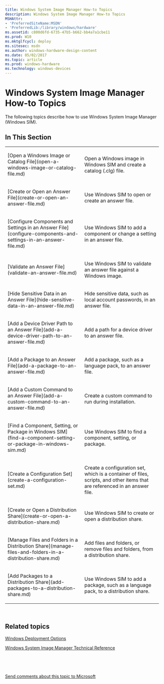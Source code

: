 ```yaml
---
title: Windows System Image Manager How-to Topics
description: Windows System Image Manager How-to Topics
MSHAttr:
- 'PreferredSiteName:MSDN'
- 'PreferredLib:/library/windows/hardware'
ms.assetid: c800d6fd-6735-47b5-b662-bb4a7a1cbe11
ms.prod: W10
ms.mktglfcycl: deploy
ms.sitesec: msdn
ms.author: windows-hardware-design-content
ms.date: 05/02/2017
ms.topic: article
ms.prod: windows-hardware
ms.technology: windows-devices
---
```


# Windows System Image Manager How-to Topics


The following topics describe how to use Windows System Image Manager (Windows SIM).

## In This Section


<table>
<colgroup>
<col width="50%" />
<col width="50%" />
</colgroup>
<tbody>
<tr class="odd">
<td><p>[Open a Windows Image or Catalog File](open-a-windows-image-or-catalog-file.md)</p></td>
<td><p>Open a Windows image in Windows SIM and create a catalog (.clg) file.</p></td>
</tr>
<tr class="even">
<td><p>[Create or Open an Answer File](create-or-open-an-answer-file.md)</p></td>
<td><p>Use Windows SIM to open or create an answer file.</p></td>
</tr>
<tr class="odd">
<td><p>[Configure Components and Settings in an Answer File](configure-components-and-settings-in-an-answer-file.md)</p></td>
<td><p>Use Windows SIM to add a component or change a setting in an answer file.</p></td>
</tr>
<tr class="even">
<td><p>[Validate an Answer File](validate-an-answer-file.md)</p></td>
<td><p>Use Windows SIM to validate an answer file against a Windows image.</p></td>
</tr>
<tr class="odd">
<td><p>[Hide Sensitive Data in an Answer File](hide-sensitive-data-in-an-answer-file.md)</p></td>
<td><p>Hide sensitive data, such as local account passwords, in an answer file.</p></td>
</tr>
<tr class="even">
<td><p>[Add a Device Driver Path to an Answer File](add-a-device-driver-path-to-an-answer-file.md)</p></td>
<td><p>Add a path for a device driver to an answer file.</p></td>
</tr>
<tr class="odd">
<td><p>[Add a Package to an Answer File](add-a-package-to-an-answer-file.md)</p></td>
<td><p>Add a package, such as a language pack, to an answer file.</p></td>
</tr>
<tr class="even">
<td><p>[Add a Custom Command to an Answer File](add-a-custom-command-to-an-answer-file.md)</p></td>
<td><p>Create a custom command to run during installation.</p></td>
</tr>
<tr class="odd">
<td><p>[Find a Component, Setting, or Package in Windows SIM](find-a-component-setting-or-package-in-windows-sim.md)</p></td>
<td><p>Use Windows SIM to find a component, setting, or package.</p></td>
</tr>
<tr class="even">
<td><p>[Create a Configuration Set](create-a-configuration-set.md)</p></td>
<td><p>Create a configuration set, which is a container of files, scripts, and other items that are referenced in an answer file.</p></td>
</tr>
<tr class="odd">
<td><p>[Create or Open a Distribution Share](create-or-open-a-distribution-share.md)</p></td>
<td><p>Use Windows SIM to create or open a distribution share.</p></td>
</tr>
<tr class="even">
<td><p>[Manage Files and Folders in a Distribution Share](manage-files-and-folders-in-a-distribution-share.md)</p></td>
<td><p>Add files and folders, or remove files and folders, from a distribution share.</p></td>
</tr>
<tr class="odd">
<td><p>[Add Packages to a Distribution Share](add-packages-to-a-distribution-share.md)</p></td>
<td><p>Use Windows SIM to add a package, such as a language pack, to a distribution share.</p></td>
</tr>
</tbody>
</table>

 

## Related topics


[Windows Deployment Options](http://go.microsoft.com/fwlink/?LinkId=214574)

[Windows System Image Manager Technical Reference](windows-system-image-manager-technical-reference.md)

 

 

[Send comments about this topic to Microsoft](mailto:wsddocfb@microsoft.com?subject=Documentation%20feedback%20%5Bp_wsim\p_wsim%5D:%20Windows%20System%20Image%20Manager%20How-to%20Topics%20%20RELEASE:%20%2810/17/2016%29&body=%0A%0APRIVACY%20STATEMENT%0A%0AWe%20use%20your%20feedback%20to%20improve%20the%20documentation.%20We%20don't%20use%20your%20email%20address%20for%20any%20other%20purpose,%20and%20we'll%20remove%20your%20email%20address%20from%20our%20system%20after%20the%20issue%20that%20you're%20reporting%20is%20fixed.%20While%20we're%20working%20to%20fix%20this%20issue,%20we%20might%20send%20you%20an%20email%20message%20to%20ask%20for%20more%20info.%20Later,%20we%20might%20also%20send%20you%20an%20email%20message%20to%20let%20you%20know%20that%20we've%20addressed%20your%20feedback.%0A%0AFor%20more%20info%20about%20Microsoft's%20privacy%20policy,%20see%20http://privacy.microsoft.com/en-us/default.aspx. "Send comments about this topic to Microsoft")





